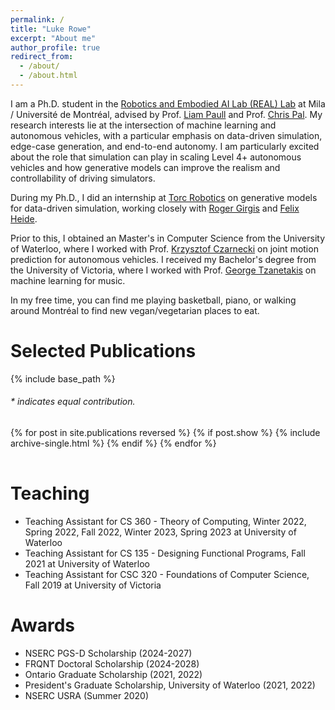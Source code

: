 ```yaml
---
permalink: /
title: "Luke Rowe"
excerpt: "About me"
author_profile: true
redirect_from: 
  - /about/
  - /about.html
---
```


I am a Ph.D. student in the [Robotics and Embodied AI Lab (REAL) Lab](https://montrealrobotics.ca) at Mila / Université de Montréal, advised by Prof. [Liam Paull](https://liampaull.ca) and Prof. [Chris Pal](https://sites.google.com/view/christopher-pal). 
My research interests lie at the intersection of machine learning and autonomous vehicles, with a particular emphasis on data-driven simulation, edge-case generation, and end-to-end autonomy. I am particularly excited about the role that simulation can play in scaling Level 4+ autonomous vehicles and how generative models can improve the realism and controllability of driving simulators.

During my Ph.D., I did an internship at [Torc Robotics](https://torc.ai) on generative models for data-driven simulation, working closely with [Roger Girgis](https://www.linkedin.com/in/roger-girgis-a46b959b/?originalSubdomain=ca) and [Felix Heide](https://www.cs.princeton.edu/~fheide/). 


Prior to this, I obtained an Master's in Computer Science from the University of Waterloo, where I worked with Prof. [Krzysztof Czarnecki](https://uwaterloo.ca/electrical-computer-engineering/profile/k2czarne) on joint motion prediction for autonomous vehicles. I received my Bachelor's degree from the University of Victoria, where I worked with Prof. [George Tzanetakis](http://webhome.csc.uvic.ca/~gtzan/index.html) on machine learning for music.

In my free time, you can find me playing basketball, piano, or walking around Montréal to find new vegan/vegetarian places to eat.

# Selected Publications 

{% include base_path %}

<h6>* indicates equal contribution. </h6>

<table style="width:100%;border:0px;border-spacing:0px;border-collapse:separate;margin-right:auto;margin-left:auto;">
<tbody>
  {% for post in site.publications reversed %}
    {% if post.show %}
      {% include archive-single.html %}
    {% endif %}
  {% endfor %}
</tbody>
</table>

# Teaching

* Teaching Assistant for CS 360 - Theory of Computing, Winter 2022, Spring 2022, Fall 2022, Winter 2023, Spring 2023 at University of Waterloo
* Teaching Assistant for CS 135 - Designing Functional Programs, Fall 2021 at University of Waterloo
* Teaching Assistant for CSC 320 - Foundations of Computer Science, Fall 2019 at University of Victoria

# Awards

* NSERC PGS-D Scholarship (2024-2027)
* FRQNT Doctoral Scholarship (2024-2028)
* Ontario Graduate Scholarship (2021, 2022)
* President's Graduate Scholarship, University of Waterloo  (2021, 2022)
* NSERC USRA (Summer 2020)
